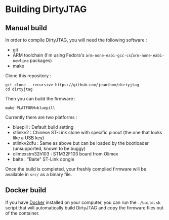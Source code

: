 # Building DirtyJTAG

## Manual build

In order to compile DirtyJTAG, you will need the following software :

 * git
 * ARM toolchain (I'm using Fedora's `arm-none-eabi-gcc-cs`/`arm-none-eabi-newline` packages)
 * make

Clone this repository :

```
git clone --recursive https://github.com/jeanthom/dirtyjtag
cd dirtyjtag
```

Then you can build the firmware :

```
make PLATFORM=bluepill
```

Currently there are two platforms :

 * bluepill : Default build setting
 * stlinkv2 : Chinese ST-Link clone with specific pinout (the one that looks like a USB key)
 * stlinkv2dfu : Same as above but can be loaded by the bootloader (unsupported, known to be buggy)
 * olimexstm32h103 : STM32F103 board from Olimex
 * baite : "Baite" ST-Link dongle 

Once the build is completed, your freshly compiled firmware will be available in `src/` as a binary file.

## Docker build

If you have [Docker](https://www.docker.com/) installed on your computer, you can run the `./build.sh` script that will automatically build DirtyJTAG and copy the firmware files out of the container.
